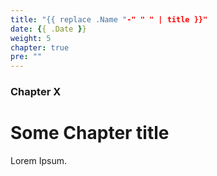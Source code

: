 ```yaml
---
title: "{{ replace .Name "-" " " | title }}"
date: {{ .Date }}
weight: 5
chapter: true
pre: ""
---
```


### Chapter X

# Some Chapter title

Lorem Ipsum.